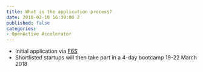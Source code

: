 ```yaml
---
title: What is the application process?
date: 2018-02-10 16:39:00 Z
published: false
categories:
- OpenActive Accelerator
---
```


* Initial application via [F6S](https://www.f6s.com/openactiveaccelerator/apply)
* Shortlisted startups will then take part in a 4-day bootcamp 19-22 March 2018
